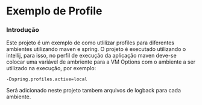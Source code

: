 # Exemplo de Profile

### Introdução
Este projeto é um exemplo de como utlilizar profiles para diferentes ambientes utilizando maven e spring. O projeto é executado utilizando o intellij, para isso, no perfil de execução da aplicação maven deve-se colocar uma variável de ambriente para a VM Options com o ambiente a ser utilizado na execução, por exemplo:

```-Dspring.profiles.active=local```

Será adicionado neste projeto tambem arquivos de logback para cada ambiente.

